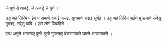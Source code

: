 जे गुणे से आवट्टे, जे आवट्टे से गुणे । 

उड्ढं अहं तिरिंयं पाईणं पासमाणे रूवाईं पासइ, सुणमाणे सद्दाइं सुणेइ । उड्ढं अहं तिरियं पाईणं मुच्छमाणे रूवेसु मुच्छइ, सद्देसु यावि । एस लोगे वियाहिते । 

एत्थ अगुत्ते अणाणाए पुणो-पुणो गुणासाए वंकसमायारे पमत्ते अगारमावसे । 

